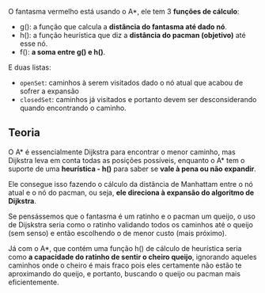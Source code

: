 
O fantasma vermelho está usando o A*, ele tem 3 **funções de cálculo**:

- g(): a função que calcula a **distância do fantasma até dado nó**.
- h(): a função heurística que diz a **distância do pacman (objetivo)** até esse nó.
- f(): **a soma entre g() e h()**.

 E duas listas:

- `openSet`: caminhos à serem visitados dado o nó atual que acabou de sofrer a expansão
- `closedSet`: caminhos já visitados e portanto devem ser desconsiderando quando encontrando o caminho.

## Teoria

O A* é essencialmente Dijkstra para encontrar o menor caminho, mas Dijkstra leva em conta todas as posições possíveis, enquanto o A* tem o suporte de uma **heurística - h()** para saber se **vale à pena ou não expandir**.

Ele consegue isso fazendo o cálculo da distância de Manhattam entre o nó atual e o nó do pacman, ou seja, **ele direciona à expansão do algoritmo de Dijkstra**.

Se pensássemos que o fantasma é um ratinho e o pacman um queijo, o uso de Dijskstra seria como o ratinho validando todos os caminhos até o queijo (sem senso) e então escolhendo o de menor custo (mais próximo).

Já com o A*, que contém uma função h() de cálculo de heurística seria como **a capacidade do ratinho de sentir o cheiro queijo**, ignorando aqueles caminhos onde o cheiro é mais fraco pois eles certamente não estão te aproximando do queijo, e portanto, buscando o queijo ou pacman mais eficientemente.
